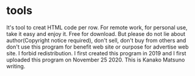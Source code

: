 # tools
It's tool to creat HTML code per row.
For remote work, for personal use, take it easy and enjoy it.
Free for download. But please do not lie about author(Copyright notice required), don't sell, don't buy from others and don't use this program for benefit web site or ourpose for advertise web site.
I forbid redistribution.
I first created this program in 2019 and I first uploaded this program on November 25 2020.
This is Kanako Matsuno writing.
